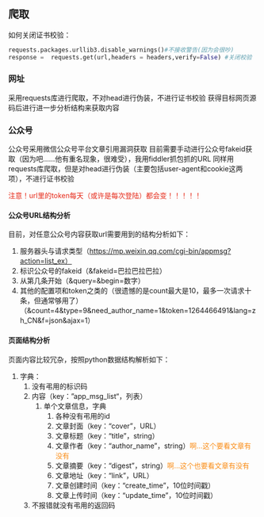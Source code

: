 ## 爬取
如何关闭证书校验：
```python
requests.packages.urllib3.disable_warnings()#不接收警告(因为会很吵)
response =  requests.get(url,headers = headers,verify=False) #关闭校验
```
### 网址
采用requests库进行爬取，不对head进行伪装，不进行证书校验
获得目标网页源码后进行进一步分析结构来获取内容
### 公众号
公众号采用微信公众号平台文章引用漏洞获取
目前需要手动进行公众号fakeid获取（因为吧……他有重名现象，很难受），我用fiddler抓包抓的URL
同样用requests库爬取，但是对head进行伪装（主要包括user-agent和cookie这两项），不进行证书校验

<font color="E62817">注意！url里的token每天（或许是每次登陆）都会变！！！！！</font>
#### 公众号URL结构分析
目前，对任意公众号内容获取url需要用到的结构分析如下：

1. 服务器头与请求类型（https://mp.weixin.qq.com/cgi-bin/appmsg?action=list_ex）
2. 标识公众号的fakeid（&fakeid=巴拉巴拉巴拉）
3. 从第几条开始（&query=&begin=数字）
4. 其他的配置项和token之类的（很遗憾的是count最大是10，最多一次请求十条，但通常够用了）（&count=4&type=9&need_author_name=1&token=1264466491&lang=zh_CN&f=json&ajax=1）
#### 页面结构分析
页面内容比较冗杂，按照python数据结构解析如下：
1. 字典：
	1. 没有弔用的标识码
	2. 内容（key：”app_msg_list“，列表）
		1. 单个文章信息，字典
			1. 各种没有弔用的id
			2. 文章封面（key：“cover”，URL）
			3. 文章标题（key：“title”，string）
			4. 文章作者（key：“author_name”，string）<font color="FA8C15">啊…这个要看文章有没有</font>
			5. 文章摘要（key：“digest”，string）<font color="FA8C15">啊…这个也要看文章有没有</font>
			6. 文章地址（key：“link”，URL）
			7. 文章创建时间（key：“create_time”，10位时间戳）
			8. 文章上传时间（key：“update_time”，10位时间戳）
	3. 不报错就没有弔用的返回码